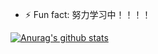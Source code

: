 <!--### Hi there 👋-->
<!--
**Leungwn/Leungwn** is a ✨ _special_ ✨ repository because its `README.md` (this file) appears on your GitHub profile.

Here are some ideas to get you started:

- 🔭 I’m currently working on ...
- 🌱 I’m currently learning ...
- 👯 I’m looking to collaborate on ...
- 🤔 I’m looking for help with ...
- 💬 Ask me about ...
- 📫 How to reach me: ...
- 😄 Pronouns: ...
- ⚡ Fun fact: ...
-->
- ⚡ Fun fact: 努力学习中！！！！

[![Anurag's github stats](https://github-readme-stats.vercel.app/api?username=Leungwn&show_icons=true&layout=compact&theme=tokyonight)](https://github.com/anuraghazra/github-readme-stats)
